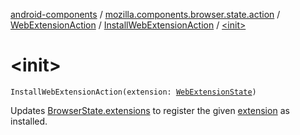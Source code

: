 [android-components](../../../index.md) / [mozilla.components.browser.state.action](../../index.md) / [WebExtensionAction](../index.md) / [InstallWebExtensionAction](index.md) / [&lt;init&gt;](./-init-.md)

# &lt;init&gt;

`InstallWebExtensionAction(extension: `[`WebExtensionState`](../../../mozilla.components.browser.state.state/-web-extension-state/index.md)`)`

Updates [BrowserState.extensions](../../../mozilla.components.browser.state.state/-browser-state/extensions.md) to register the given [extension](extension.md) as installed.

